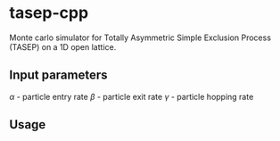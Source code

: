 # tasep-cpp
Monte carlo simulator for Totally Asymmetric Simple Exclusion Process (TASEP) on a 1D open lattice.

## Input parameters
$\alpha$ - particle entry rate
$\beta$ - particle exit rate
$\gamma$ - particle hopping rate

## Usage

